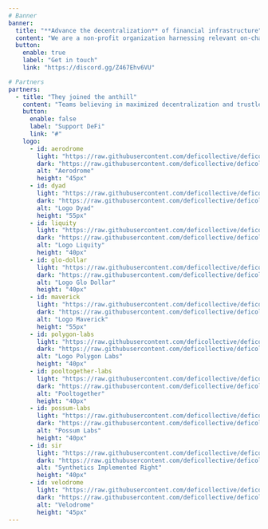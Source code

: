 ```yaml
---
# Banner
banner:
  title: "**Advance the decentralization** of financial infrastructure"
  content: "We are a non-profit organization harnessing relevant on-chain and off-chain resources to support decentralized finance (DeFi) on its mission to transform financial services into a secure, transparent and inclusive public infrastructure."
  button:
    enable: true
    label: "Get in touch"
    link: "https://discord.gg/Z467Ehv6VU"

# Partners
partners:
  - title: "They joined the anthill"
    content: "Teams believing in maximized decentralization and trustless support the DeFi Collective's mission and vision. Join them !"
    button:
      enable: false
      label: "Support DeFi"
      link: "#"
    logo:
      - id: aerodrome
        light: "https://raw.githubusercontent.com/deficollective/deficollective.github.io/main/assets/images/partners/aerodrome-dark.svg"
        dark: "https://raw.githubusercontent.com/deficollective/deficollective.github.io/main/assets/images/partners/aerodrome-light.svg"
        alt: "Aerodrome"
        height: "45px"
      - id: dyad
        light: "https://raw.githubusercontent.com/deficollective/deficollective.github.io/main/assets/images/partners/dyad-light.svg"
        dark: "https://raw.githubusercontent.com/deficollective/deficollective.github.io/main/assets/images/partners/dyad-dark.svg"
        alt: "Logo Dyad"
        height: "55px"
      - id: liquity
        light: "https://raw.githubusercontent.com/deficollective/deficollective.github.io/main/assets/images/partners/liquity-light.svg"
        dark: "https://raw.githubusercontent.com/deficollective/deficollective.github.io/main/assets/images/partners/liquity-dark.svg"
        alt: "Logo Liquity"
        height: "40px"
      - id: glo-dollar
        light: "https://raw.githubusercontent.com/deficollective/deficollective.github.io/main/assets/images/partners/glo_dollar.svg"
        dark: "https://raw.githubusercontent.com/deficollective/deficollective.github.io/main/assets/images/partners/glo_dollar.svg"
        alt: "Logo Glo Dollar"
        height: "40px"
      - id: maverick
        light: "https://raw.githubusercontent.com/deficollective/deficollective.github.io/main/assets/images/partners/maverick-light.svg"
        dark: "https://raw.githubusercontent.com/deficollective/deficollective.github.io/main/assets/images/partners/maverick-dark.svg"
        alt: "Logo Maverick"
        height: "55px"
      - id: polygon-labs
        light: "https://raw.githubusercontent.com/deficollective/deficollective.github.io/main/assets/images/partners/polygon-labs-light.svg"
        dark: "https://raw.githubusercontent.com/deficollective/deficollective.github.io/main/assets/images/partners/polygon-labs-dark.svg"
        alt: "Logo Polygon Labs"
        height: "40px"
      - id: pooltogether-labs
        light: "https://raw.githubusercontent.com/deficollective/deficollective.github.io/main/assets/images/partners/pooltogether-logo-dark.svg"
        dark: "https://raw.githubusercontent.com/deficollective/deficollective.github.io/main/assets/images/partners/pooltogether-logo.svg"
        alt: "Pooltogether"
        height: "40px"
      - id: possum-labs
        light: "https://raw.githubusercontent.com/deficollective/deficollective.github.io/main/assets/images/partners/Possum-Labs-light-bg.svg"
        dark: "https://raw.githubusercontent.com/deficollective/deficollective.github.io/main/assets/images/partners/Possum-Labs-dark-bg.svg"
        alt: "Possum Labs"
        height: "40px"
      - id: sir
        light: "https://raw.githubusercontent.com/deficollective/deficollective.github.io/main/assets/images/partners/sir-light.svg"
        dark: "https://raw.githubusercontent.com/deficollective/deficollective.github.io/main/assets/images/partners/sir-dark.svg"
        alt: "Synthetics Implemented Right"
        height: "40px"
      - id: velodrome
        light: "https://raw.githubusercontent.com/deficollective/deficollective.github.io/main/assets/images/partners/velodrome-dark.svg"
        dark: "https://raw.githubusercontent.com/deficollective/deficollective.github.io/main/assets/images/partners/velodrome-light.svg"
        alt: "Velodrome"
        height: "45px"
---
```

